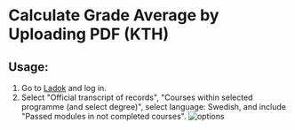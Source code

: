 # Calculate Grade Average by Uploading PDF (KTH)

## Usage:

1. Go to [Ladok](https://www.student.ladok.se/student/app/studentwebb/intyg/skapa-intyg) and log in.
2. Select "Official transcript of records", "Courses within selected programme (and select degree)", select language: Swedish, and include "Passed modules in not completed courses".
   ![options](https://imgur.com/MbFbQ3z)
